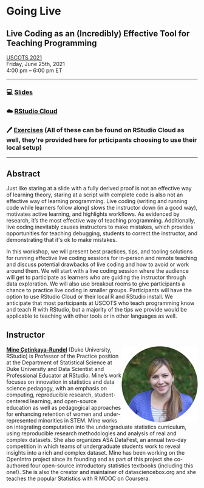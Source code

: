 # Going Live
## Live Coding as an (Incredibly) Effective Tool for Teaching Programming

[USCOTS 2021](https://www.causeweb.org/cause/uscots/uscots21/workshop/10)  
Friday, June 25th, 2021  
4:00 pm – 6:00 pm ET  

---

### :computer: [Slides](https://mine-cetinkaya-rundel.github.io/golive-uscots/golive.html#1)
### :cloud: [RStudio Cloud](https://bitly.com/golive-cloud)
### :pen: [Exercises](https://bitly.com/golive-cloud) (All of these can be found on RStudio Cloud as well, they're provided here for prticipants choosing to use their local setup)

---

## Abstract

Just like staring at a slide with a fully derived proof is not an effective way of learning theory, staring at a script with complete code is also not an effective way of learning programming. Live coding (writing and running code while learners follow along) slows the instructor down (in a good way), motivates active learning, and highlights workflows. As evidenced by research, it’s the most effective way of teaching programming. Additionally, live coding inevitably causes instructors to make mistakes, which provides opportunities for teaching debugging, students to correct the instructor, and demonstrating that it's ok to make mistakes.

In this workshop, we will present best practices, tips, and tooling solutions for running effective live coding sessions for in-person and remote teaching and discuss potential drawbacks of live coding and how to avoid or work around them. We will start with a live coding session where the audience will get to participate as learners who are guiding the instructor through data exploration. We will also use breakout rooms to give participants a chance to practice live coding in smaller groups. Participants will have the option to use RStudio Cloud or their local R and RStudio install. We anticipate that most participants at USCOTS who teach programming know and teach R with RStudio, but a majority of the tips we provide would be applicable to teaching with other tools or in other languages as well.

## Instructor

<img src="images/mine.png" align = "right" width = "200px">

[**Mine Çetinkaya-Rundel**](http://mine-cr.com/) (Duke University, RStudio) is Professor of the Practice position at the Department of Statistical Science at Duke University and Data Scientist and Professional Educator at RStudio. Mine’s work focuses on innovation in statistics and data science pedagogy, with an emphasis on computing, reproducible research, student-centered learning, and open-source education as well as pedagogical approaches for enhancing retention of women and under-represented minorities in STEM. Mine works on integrating computation into the undergraduate statistics curriculum, using reproducible research methodologies and analysis of real and complex datasets. She also organizes ASA DataFest, an annual two-day competition in which teams of undergraduate students work to reveal insights into a rich and complex dataset. Mine has been working on the OpenIntro project since its founding and as part of this project she co-authored four open-source introductory statistics textbooks (including this one!). She is also the creator and maintainer of datasciencebox.org and she teaches the popular Statistics with R MOOC on Coursera.
